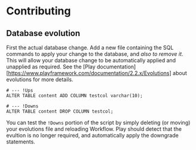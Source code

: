 # Contributing

## Database evolution

First the actual database change. Add a new file containing the SQL
commands to apply your change to the database, and *also to remove
it*. This will allow your database change to be automatically applied
and unapplied as required. See the
[Play documentation][https://www.playframework.com/documentation/2.2.x/Evolutions]
about evolutions for more details.

	# --- !Ups
	ALTER TABLE content ADD COLUMN testcol varchar(10);
	
	# --- !Downs
	ALTER TABLE content DROP COLUMN testcol;

You can test the `!Downs` portion of the script by simply deleting (or
moving) your evolutions file and reloading Workflow. Play should
detect that the evultion is no longer required, and automatically
apply the downgrade statements.
